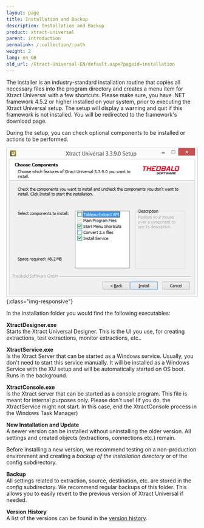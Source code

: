 ```yaml
---
layout: page
title: Installation and Backup
description: Installation and Backup
product: xtract-universal
parent: introduction
permalink: /:collection/:path
weight: 2
lang: en_GB
old_url: /Xtract-Universal-EN/default.aspx?pageid=installation
---
```


The installer is an industry-standard installation routine that copies all necessary files into the program directory 
and creates a menu item for Xtract Universal with a few shortcuts.
Please make sure, you have .NET framework 4.5.2 or higher installed on your system, prior to executing the Xtract Universal setup.
The setup will display a warning and quit if this framework is not installed. You will be redirected to the framework's download page.

During the setup, you can check optional components to be installed or actions to be performed.

![XU-Setup](/img/content/XU-Setup.jpg){:class="img-responsive"}

In the installation folder you would find the following executables:

**XtractDesigner.exe**<br> 
Starts the Xtract Universal Designer. This is the UI you use, for creating extractions, test extractions, monitor extractions, etc..

**XtractService.exe**<br> 
Is the Xtract Server that can be started as a Windows service. Usually, you don't need to start this service manually. It will be installed as a Windows Service with the XU setup and will be automatically started on OS boot. Runs in the background.

**XtractConsole.exe**<br>
Is the Xtract server that can be started as a console program. This file is meant for internal purposes only.
Please don't use! (If you do, the XtractService might not start. In this case, end the XtractConsole process in the Windows Task Manager)


**New Installation and Update**<br>
A newer version can be installed without uninstalling the older version. All settings and created objects (extractions, connections etc.) remain. 

Before installing a new version, we recommend testing on a non-production environment and creating a *backup of the installation directory* or of the config subdirectory. 

**Backup**<br>
All settings related to extraction, source, destination, etc. are stored in the *config* subdirectory. We recommend regular backups of this folder. This allows you to easily revert to the previous version of Xtract Universal if needed.

**Version History**<br>
A list of the versions can be found in the [version history]().